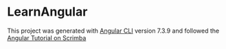 # LearnAngular

This project was generated with [Angular CLI](https://github.com/angular/angular-cli) version 7.3.9 and followed the [Angular Tutorial on Scrimba](https://scrimba.com/g/gyourfirstangularapp)
